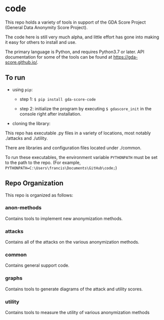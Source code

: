 # code

This repo holds a variety of tools in support of the GDA Score Project (General Data Anonymity Score Project).

The code here is still very much alpha, and little effort has gone into making it easy for others to install and use.

The primary language is Python, and requires Python3.7 or later. API documentation for some of the tools can be found at https://gda-score.github.io/.

## To run

 - using `pip`:
    - step 1: `$ pip install gda-score-code`
        
    - step 2: initialize the program by executing `$ gdascore_init` in the console right after installation.

 - cloning the library:

This repo has executable .py files in a variety of locations, most notably ./attacks and ./utility.

There are libraries and configuration files located under ./common.

To run these executables, the environment variable `PYTHONPATH` must be set to the path to the repo. (For example, `PYTHONPATH=C:\Users\francis\Documents\GitHub\code;`)


## Repo Organization

This repo is organized as follows:

### anon-methods

Contains tools to implement new anonymization methods.

### attacks

Contains all of the attacks on the various anonymization methods.

### common

Contains general support code.

### graphs

Contains tools to generate diagrams of the attack and utility scores.

### utility

Contains tools to measure the utility of various anonymization methods
